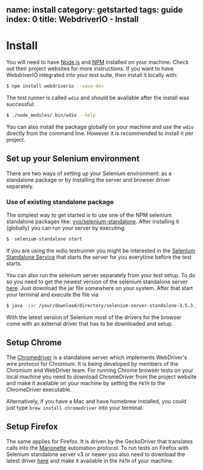 name: install
category: getstarted
tags: guide
index: 0
title: WebdriverIO - Install
---

# Install

You will need to have [Node.js](http://nodejs.org/) and [NPM](https://www.npmjs.org/) installed on your machine. Check out their project websites for more instructions. If you want to have WebdriverIO integrated into your test suite, then install it locally with:

```sh
$ npm install webdriverio --save-dev
```

The test runner is called `wdio` and should be available after the install was successful:

```sh
$ ./node_modules/.bin/wdio --help
```

You can also install the package globally on your machine and use the `wdio` directly from the command line. However it is recommended to install it per project.

## Set up your Selenium environment

There are two ways of setting up your Selenium environment: as a standalone package or by installing the
server and browser driver separately.

### Use of existing standalone package

The simplest way to get started is to use one of the NPM selenium standalone
packages like: [vvo/selenium-standalone](https://github.com/vvo/selenium-standalone). After installing
it (globally) you can run your server by executing:

```sh
$  selenium-standalone start
```

If you are using the wdio testrunner you might be interested in the [Selenium Standalone Service](/guide/services/selenium-standalone.html) that starts the server for you everytime before the test starts.

You can also run the selenium server separately from your test setup. To do so you need to get the newest version of the selenium standalone server [here](http://docs.seleniumhq.org/download/). Just download the jar file somewhere on your system. After that start your terminal and execute the file via

```sh
$ java -jar /your/download/directory/selenium-server-standalone-3.5.3.jar
```

With the latest version of Selenium most of the drivers for the browser come with an external driver that has to be downloaded and setup.

## Setup Chrome

The [Chromedriver](https://sites.google.com/a/chromium.org/chromedriver/home) is a standalone server which implements WebDriver's wire protocol for Chromium. It is being developed by members of the Chromium and WebDriver team. For running Chrome browser tests on your local machine you need to download ChromeDriver from the project website and make it available on your machine by setting the `PATH` to the ChromeDriver executable.

Alternatively, if you have a Mac and have homebrew installed, you could just type `brew install chromedriver` into your terminal.

## Setup Firefox

The same applies for Firefox. It is driven by the GeckoDriver that translates calls into the [Marionette](https://developer.mozilla.org/en-US/docs/Mozilla/QA/Marionette) automation protocol. To run tests on Firefox with Selenium standalone server v3 or newer you also need to download the latest driver [here](https://github.com/mozilla/geckodriver/releases) and make it available in the `PATH` of your machine.
